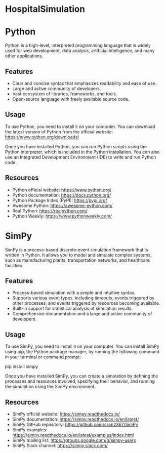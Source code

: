 # HospitalSimulation
# Python

Python is a high-level, interpreted programming language that is widely used for web development, data analysis, artificial intelligence, and many other applications.

## Features

- Clear and concise syntax that emphasizes readability and ease of use.
- Large and active community of developers.
- Vast ecosystem of libraries, frameworks, and tools.
- Open-source language with freely available source code.

## Usage

To use Python, you need to install it on your computer. You can download the latest version of Python from the official website: https://www.python.org/downloads/

Once you have installed Python, you can run Python scripts using the Python interpreter, which is included in the Python installation. You can also use an Integrated Development Environment (IDE) to write and run Python code.

## Resources

- Python official website: https://www.python.org/
- Python documentation: https://docs.python.org/
- Python Package Index (PyPI): https://pypi.org/
- Awesome Python: https://awesome-python.com/
- Real Python: https://realpython.com/
- Python Weekly: https://www.pythonweekly.com/

# SimPy

SimPy is a process-based discrete-event simulation framework that is written in Python. It allows you to model and simulate complex systems, such as manufacturing plants, transportation networks, and healthcare facilities.

## Features

- Process-based simulation with a simple and intuitive syntax.
- Supports various event types, including timeouts, events triggered by other processes, and events triggered by resources becoming available.
- Built-in support for statistical analysis of simulation results.
- Comprehensive documentation and a large and active community of developers.

## Usage

To use SimPy, you need to install it on your computer. You can install SimPy using pip, the Python package manager, by running the following command in your terminal or command prompt:

pip install simpy


Once you have installed SimPy, you can create a simulation by defining the processes and resources involved, specifying their behavior, and running the simulation using the SimPy environment.

## Resources

- SimPy official website: https://simpy.readthedocs.io/
- SimPy documentation: https://simpy.readthedocs.io/en/latest/
- SimPy GitHub repository: https://github.com/cran2367/SimPy
- SimPy examples: https://simpy.readthedocs.io/en/latest/examples/index.html
- SimPy mailing list: https://groups.google.com/g/simpy-users
- SimPy Slack channel: https://simpy.slack.com/
